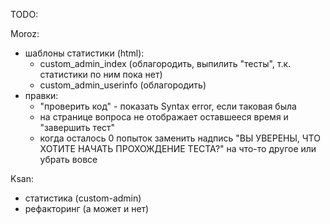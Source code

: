 TODO:

Moroz:
- шаблоны статистики (html):
  - custom_admin_index (облагородить, выпилить "тесты", т.к. статистики по ним пока нет)
  - custom_admin_userinfo (облагородить)
- правки:
  - "проверить код" - показать Syntax error, если таковая была
  - на странице вопроса не отображает оставшееся время и "завершить тест"
  - когда осталось 0 попыток заменить надпись "ВЫ УВЕРЕНЫ, ЧТО ХОТИТЕ НАЧАТЬ ПРОХОЖДЕНИЕ ТЕСТА?" на что-то другое или убрать вовсе

Ksan:
- статистика (custom-admin)
- рефакторинг (а может и нет)
